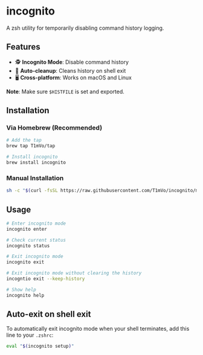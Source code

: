 # incognito

A zsh utility for temporarily disabling command history logging.

## Features

- 🕵️ **Incognito Mode**: Disable command history
- 🧹 **Auto-cleanup**: Cleans history on shell exit
- 🖥️ **Cross-platform**: Works on macOS and Linux

**Note**: Make sure `$HISTFILE` is set and exported.

## Installation

### Via Homebrew (Recommended)

```bash
# Add the tap
brew tap T1mVo/tap

# Install incognito
brew install incognito
```

### Manual Installation

```bash
sh -c "$(curl -fsSL https://raw.githubusercontent.com/T1mVo/incognito/main/install.sh)"
```

## Usage

```bash
# Enter incognito mode
incognito enter

# Check current status
incognito status

# Exit incognito mode
incognito exit

# Exit incognito mode without clearing the history
incogntio exit --keep-history

# Show help
incognito help
```

## Auto-exit on shell exit

To automatically exit incognito mode when your shell terminates, add this line to your `.zshrc`:

```bash
eval "$(incognito setup)"
```
